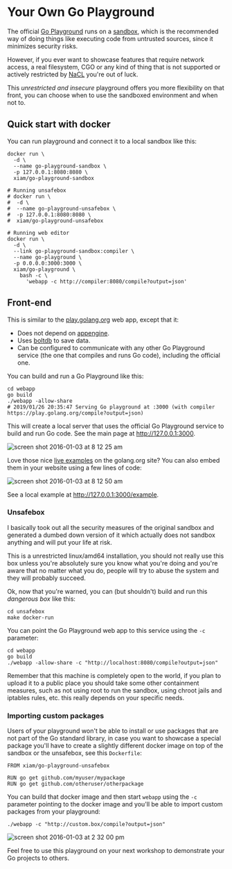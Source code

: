 # Your Own Go Playground

The official [Go Playground][1] runs on a [sandbox][5], which is the
recommended way of doing things like executing code from untrusted sources,
since it minimizes security risks.

However, if you ever want to showcase features that require network access, a
real filesystem, CGO or any kind of thing that is not supported or actively
restricted by [NaCL](https://developer.chrome.com/native-client) you're out of
luck.

This *unrestricted and insecure* playground offers you more flexibility on that
front, you can choose when to use the sandboxed environment and when not to.

## Quick start with docker

You can run playground and connect it to a local sandbox like this:

```
docker run \
  -d \
  --name go-playground-sandbox \
  -p 127.0.0.1:8080:8080 \
  xiam/go-playground-sandbox

# Running unsafebox
# docker run \
#  -d \
#  --name go-playground-unsafebox \
#  -p 127.0.0.1:8080:8080 \
#  xiam/go-playground-unsafebox

# Running web editor
docker run \
  -d \
  --link go-playground-sandbox:compiler \
  --name go-playground \
  -p 0.0.0.0:3000:3000 \
  xiam/go-playground \
    bash -c \
      'webapp -c http://compiler:8080/compile?output=json'
```

## Front-end

This is similar to the
[play.golang.org](https://github.com/golang/playground/tree/master/app) web
app, except that it:

* Does not depend on [appengine](https://cloud.google.com/appengine/docs/go/reference).
* Uses [boltdb](https://github.com/boltdb/bolt) to save data.
* Can be configured to communicate with any other Go Playground service (the
  one that compiles and runs Go code), including the official one.

You can build and run a Go Playground like this:

```
cd webapp
go build
./webapp -allow-share
# 2019/01/26 20:35:47 Serving Go playground at :3000 (with compiler https://play.golang.org/compile?output=json)
```

This will create a local server that uses the official Go Playground service to
build and run Go code. See the main page at http://127.0.0.1:3000.

![screen shot 2016-01-03 at 8 12 25 am](https://cloud.githubusercontent.com/assets/385670/12079146/1de8c24a-b1f4-11e5-87b9-10f0a22054e5.png)

Love those nice [live
examples](https://golang.org/pkg/strings/#example_Contains) on the golang.org
site? You can also embed them in your website using a few lines of code:

![screen shot 2016-01-03 at 8 12 50 am](https://cloud.githubusercontent.com/assets/385670/12079219/9fd19f14-b1f6-11e5-949e-f36561a7f0ff.png)

See a local example at http://127.0.0.1:3000/example.

### Unsafebox

I basically took out all the security measures of the original sandbox and
generated a dumbed down version of it which actually does not sandbox anything
and will put your life at risk.

This is a unrestricted linux/amd64 installation, you should not really use this
box unless you're absolutely sure you know what you're doing and you're aware
that no matter what you do, people will try to abuse the system and they will
probably succeed.

Ok, now that you're warned, you can (but shouldn't) build and run this
*dangerous box* like this:

```
cd unsafebox
make docker-run
```

You can point the Go Playground web app to this service using the `-c`
parameter:

```
cd webapp
go build
./webapp -allow-share -c "http://localhost:8080/compile?output=json"
```

Remember that this machine is completely open to the world, if you plan to
upload it to a public place you should take some other containment measures,
such as not using root to run the sandbox, using chroot jails and iptables
rules, etc. this really depends on your specific needs.

### Importing custom packages

Users of your playground won't be able to install or use packages that are not
part of the Go standard library, in case you want to showcase a special package
you'll have to create a slightly different docker image on top of the sandbox
or the unsafebox, see this `Dockerfile`:

```
FROM xiam/go-playground-unsafebox

RUN go get github.com/myuser/mypackage
RUN go get github.com/otheruser/otherpackage
```

You can build that docker image and then start `webapp` using the `-c`
parameter pointing to the docker image and you'll be able to import custom
packages from your playground:

```
./webapp -c "http://custom.box/compile?output=json"
```

![screen shot 2016-01-03 at 2 32 00 pm](https://cloud.githubusercontent.com/assets/385670/12080650/d6037186-b226-11e5-8bd1-3b98627a1e03.png)

Feel free to use this playground on your next workshop to demonstrate your Go
projects to others.

[1]: https://www.golang.org/
[2]: https://play.golang.org/
[3]: https://github.com/golang/playground
[4]: https://www.docker.com/
[5]: https://en.wikipedia.org/wiki/Sandbox_(computer_security)
